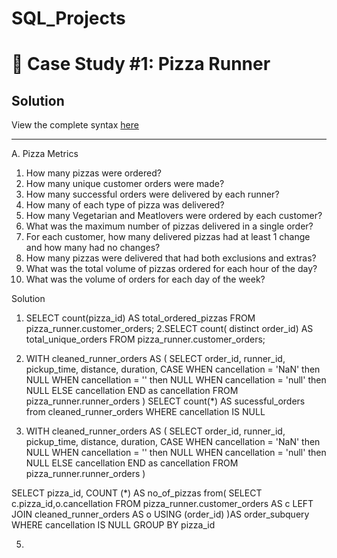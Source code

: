# SQL_Projects

# 🍜 Case Study #1: Pizza Runner

## Solution

View the complete syntax [here](https://github.com/Temitope5/SQL_Projects/blob/main/Dany's%20Dinner/Dany's%20Dinner.sql)

***
A. Pizza Metrics

1. How many pizzas were ordered?
2. How many unique customer orders were made?
3. How many successful orders were delivered by each runner?
4. How many of each type of pizza was delivered?
5. How many Vegetarian and Meatlovers were ordered by each customer?
6. What was the maximum number of pizzas delivered in a single order?
7. For each customer, how many delivered pizzas had at least 1 change and how many had no changes?
8. How many pizzas were delivered that had both exclusions and extras?
9. What was the total volume of pizzas ordered for each hour of the day?
10. What was the volume of orders for each day of the week?

Solution

1. SELECT count(pizza_id) AS total_ordered_pizzas
FROM pizza_runner.customer_orders;
2.SELECT count( distinct order_id) AS total_unique_orders
FROM pizza_runner.customer_orders;

3.  WITH cleaned_runner_orders AS 
(
SELECT order_id, runner_id, pickup_time, distance, duration,
CASE WHEN cancellation = 'NaN' then NULL
	 WHEN cancellation = ''  then NULL
	 WHEN cancellation = 'null' then NULL
	 ELSE cancellation
	 END as cancellation
FROM pizza_runner.runner_orders
)
SELECT count(*) AS sucessful_orders
from cleaned_runner_orders
WHERE cancellation IS NULL

4.  WITH cleaned_runner_orders AS 
(
SELECT order_id, runner_id, pickup_time, distance, duration,
CASE WHEN cancellation = 'NaN' then NULL
	 WHEN cancellation = ''  then NULL
	 WHEN cancellation = 'null' then NULL
	 ELSE cancellation
	 END as cancellation
FROM pizza_runner.runner_orders
)

SELECT pizza_id, COUNT (*) AS no_of_pizzas
from(
	SELECT c.pizza_id,o.cancellation
	FROM pizza_runner.customer_orders AS c
	LEFT JOIN cleaned_runner_orders AS o USING (order_id)
	)AS order_subquery
WHERE cancellation IS NULL
GROUP BY pizza_id

5. 
	